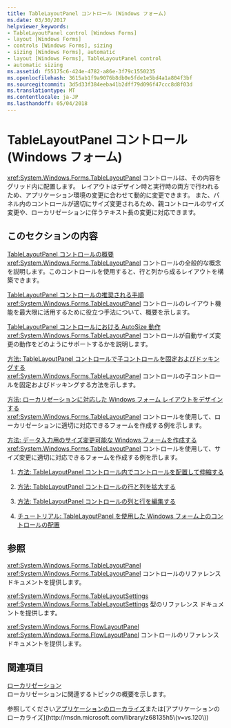 ```yaml
---
title: TableLayoutPanel コントロール (Windows フォーム)
ms.date: 03/30/2017
helpviewer_keywords:
- TableLayoutPanel control [Windows Forms]
- layout [Windows Forms]
- controls [Windows Forms], sizing
- sizing [Windows Forms], automatic
- layout [Windows Forms], TableLayoutPanel control
- automatic sizing
ms.assetid: f55175c6-424e-4782-a86e-3f79c1550235
ms.openlocfilehash: 3615ab1f9a9076b8db0e5fde1e5bd4a1a804f3bf
ms.sourcegitcommit: 3d5d33f384eeba41b2dff79d096f47ccc8d8f03d
ms.translationtype: MT
ms.contentlocale: ja-JP
ms.lasthandoff: 05/04/2018
---
```

# <a name="tablelayoutpanel-control-windows-forms"></a>TableLayoutPanel コントロール (Windows フォーム)
<xref:System.Windows.Forms.TableLayoutPanel> コントロールは、その内容をグリッド内に配置します。 レイアウトはデザイン時と実行時の両方で行われるため、アプリケーション環境の変更に合わせて動的に変更できます。 また、パネル内のコントロールが適切にサイズ変更されるため、親コントロールのサイズ変更や、ローカリゼーションに伴うテキスト長の変更に対応できます。  
  
## <a name="in-this-section"></a>このセクションの内容  
 [TableLayoutPanel コントロールの概要](../../../../docs/framework/winforms/controls/tablelayoutpanel-control-overview.md)  
 <xref:System.Windows.Forms.TableLayoutPanel> コントロールの全般的な概念を説明します。このコントロールを使用すると、行と列から成るレイアウトを構築できます。  
  
 [TableLayoutPanel コントロールの推奨される手順](../../../../docs/framework/winforms/controls/best-practices-for-the-tablelayoutpanel-control.md)  
 <xref:System.Windows.Forms.TableLayoutPanel> コントロールのレイアウト機能を最大限に活用するために役立つ手法について、概要を示します。  
  
 [TableLayoutPanel コントロールにおける AutoSize 動作](../../../../docs/framework/winforms/controls/autosize-behavior-in-the-tablelayoutpanel-control.md)  
 <xref:System.Windows.Forms.TableLayoutPanel> コントロールが自動サイズ変更の動作をどのようにサポートするかを説明します。  
  
 [方法: TableLayoutPanel コントロールで子コントロールを固定およびドッキングする](../../../../docs/framework/winforms/controls/how-to-anchor-and-dock-child-controls-in-a-tablelayoutpanel-control.md)  
 <xref:System.Windows.Forms.TableLayoutPanel> コントロールの子コントロールを固定およびドッキングする方法を示します。  
  
 [方法: ローカリゼーションに対応した Windows フォーム レイアウトをデザインする](../../../../docs/framework/winforms/controls/how-to-design-a-windows-forms-layout-that-responds-well-to-localization.md)  
 <xref:System.Windows.Forms.TableLayoutPanel> コントロールを使用して、ローカリゼーションに適切に対応できるフォームを作成する例を示します。  
  
 [方法: データ入力用のサイズ変更可能な Windows フォームを作成する](../../../../docs/framework/winforms/controls/how-to-create-a-resizable-windows-form-for-data-entry.md)  
 <xref:System.Windows.Forms.TableLayoutPanel> コントロールを使用して、サイズ変更に適切に対応できるフォームを作成する例を示します。  
  
1.  [方法: TableLayoutPanel コントロール内でコントロールを配置して伸縮する](http://msdn.microsoft.com/library/ms171688\(v=vs.110\))  
  
2.  [方法: TableLayoutPanel コントロールの行と列を拡大する](http://msdn.microsoft.com/library/ms171687\(v=vs.110\))  
  
3.  [方法: TableLayoutPanel コントロールの列と行を編集する](http://msdn.microsoft.com/library/ms171686\(v=vs.110\))  
  
4.  [チュートリアル: TableLayoutPanel を使用した Windows フォーム上のコントロールの配置](http://msdn.microsoft.com/library/w4yc3e8c\(v=vs.110\))  
  
## <a name="reference"></a>参照  
 <xref:System.Windows.Forms.TableLayoutPanel>  
 <xref:System.Windows.Forms.TableLayoutPanel> コントロールのリファレンス ドキュメントを提供します。  
  
 <xref:System.Windows.Forms.TableLayoutSettings>  
 <xref:System.Windows.Forms.TableLayoutSettings> 型のリファレンス ドキュメントを提供します。  
  
 <xref:System.Windows.Forms.FlowLayoutPanel>  
 <xref:System.Windows.Forms.FlowLayoutPanel> コントロールのリファレンス ドキュメントを提供します。  
  
## <a name="related-sections"></a>関連項目  
 [ローカリゼーション](../../../../docs/standard/globalization-localization/localization.md)  
 ローカリゼーションに関連するトピックの概要を示します。  
  
 参照してください[アプリケーションのローカライズ](http://msdn.microsoft.com/library/z68135h5\(v=vs.110\))または[アプリケーションのローカライズ](http://msdn.microsoft.com/library/z68135h5\(v=vs.120\))
